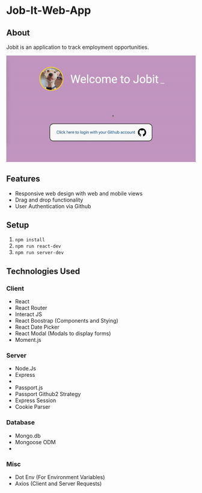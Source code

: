 # Job-It-Web-App
## About
Jobit is an application to track employment opportunities.

![Alt Text](./jobit.gif)
## Features
- Responsive web design with web and mobile views
- Drag and drop functionality
- User Authentication via Github

## Setup
1.  `npm install`
2.  `npm run react-dev`
3.  `npm run server-dev`

## Technologies Used
### Client
- React
- React Router
- Interact JS
- React Boostrap (Components and Stying)
- React Date Picker
- React Modal (Modals to display forms)
- Moment.js

### Server
- Node.Js
- Express
- 
- Passport.js
- Passport Github2 Strategy
- Express Session
- Cookie Parser

### Database
- Mongo.db
- Mongoose ODM
- 
### Misc
- Dot Env (For Environment Variables)
- Axios (Client and Server Requests)
